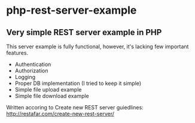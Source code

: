 # php-rest-server-example
## Very simple REST server example in PHP

This server example is fully functional, however, it's lacking few important features.
 - Authentication
 - Authorization
 - Logging
 - Proper DB implementation (I tried to keep it simple)
 - Simple file upload example
 - Simple file download example

Written accoring to Create new REST server guiedlines: http://restafar.com/create-new-rest-server/
 



